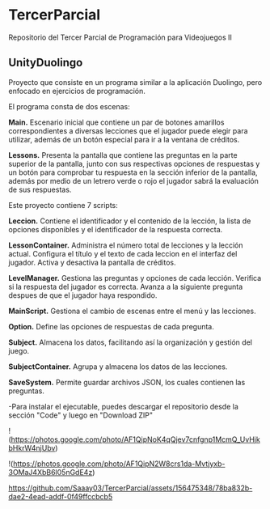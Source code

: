 # TercerParcial
Repositorio del Tercer Parcial de Programación para Videojuegos II


## UnityDuolingo
Proyecto que consiste en un programa similar a la aplicación Duolingo, pero enfocado en ejercicios de programación.


El programa consta de dos escenas: 

**Main.** Escenario inicial que contiene un par de botones amarillos correspondientes a diversas lecciones que el jugador puede elegir para utilizar, además de un botón especial para ir a la ventana de créditos.

**Lessons.** Presenta la pantalla que contiene las preguntas en la parte superior de la pantalla, junto con sus respectivas opciones de respuestas y un botón para comprobar tu respuesta en la sección inferior de la pantalla, además por medio de un letrero verde o rojo el jugador sabrá la evaluación de sus respuestas.


Este proyecto contiene 7 scripts:

**Leccion.** Contiene el identificador y el contenido de la lección, la lista de opciones disponibles y el identificador de la respuesta correcta.

**LessonContainer.** Administra el número total de lecciones y la lección actual. Configura el título y el texto de cada leccion en el interfaz del jugador. Activa y desactiva la pantalla de créditos.

**LevelManager.** Gestiona las preguntas y opciones de cada lección. Verifica si la respuesta del jugador es correcta. Avanza a la siguiente pregunta despues de que el jugador haya respondido.

**MainScript.** Gestiona el cambio de escenas entre el menú y las lecciones.

**Option.** Define las opciones de respuestas de cada pregunta.

**Subject.** Almacena los datos, facilitando así la organización y gestión del juego.

**SubjectContainer.** Agrupa y almacena los datos de las lecciones.

**SaveSystem.** Permite guardar archivos JSON, los cuales contienen las preguntas.


-Para instalar el ejecutable, puedes descargar el repositorio desde la sección "Code" y luego en "Download ZIP"


!(https://photos.google.com/photo/AF1QipNoK4qQjev7cnfgnp1McmQ_UvHjkbHkrW4njUbv)

!(https://photos.google.com/photo/AF1QipN2W8crs1da-Mvtjyxb-3OMaJ4XbB6l05nGdE4z)

https://github.com/Saaay03/TercerParcial/assets/156475348/78ba832b-dae2-4ead-addf-0f49ffccbcb5

